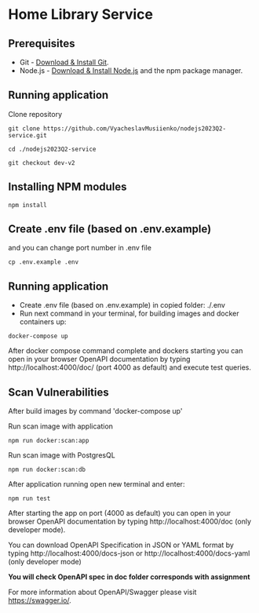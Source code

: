 # Home Library Service

## Prerequisites

- Git - [Download & Install Git](https://git-scm.com/downloads).
- Node.js - [Download & Install Node.js](https://nodejs.org/en/download/) and the npm package manager.

## Running application

Clone repository

```
git clone https://github.com/VyacheslavMusiienko/nodejs2023Q2-service.git
```

```
cd ./nodejs2023Q2-service
```

```
git checkout dev-v2
```

## Installing NPM modules

```
npm install
```

## Create .env file (based on .env.example)
and you can change port number in .env file

```
cp .env.example .env
```
## Running application

- Create .env file (based on .env.example) in copied folder: ./.env
- Run next command in your terminal, for building images and docker containers up:

```
docker-compose up
```

After docker compose command complete and dockers starting you can open in your browser OpenAPI documentation by typing http://localhost:4000/doc/ (port 4000 as default) and execute test queries.

## Scan Vulnerabilities
After build images by command 'docker-compose up'

 Run scan image with application
  ```
  npm run docker:scan:app
  ```

   Run scan image with PostgresQL
  ```
  npm run docker:scan:db
  ```

After application running open new terminal and enter:

```
npm run test
```

After starting the app on port (4000 as default) you can open
in your browser OpenAPI documentation by typing http://localhost:4000/doc (only developer mode).

You can download OpenAPI Specification in JSON or YAML format  by typing http://localhost:4000/docs-json
or http://localhost:4000/docs-yaml (only developer mode)

**You will check OpenAPI spec in doc folder corresponds with assignment**

For more information about OpenAPI/Swagger please visit https://swagger.io/.